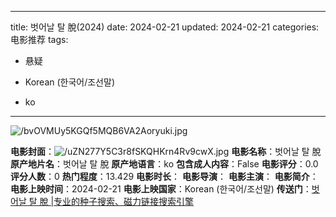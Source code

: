 
---
title: 벗어날 탈 脫(2024)
date: 2024-02-21
updated: 2024-02-21
categories: 电影推荐
tags:

- 悬疑

- Korean (한국어/조선말)
- ko
---

<img src="https://image.tmdb.org/t/p/original/bvOVMUy5KGQf5MQB6VA2Aoryuki.jpg" alt="/bvOVMUy5KGQf5MQB6VA2Aoryuki.jpg" title="/bvOVMUy5KGQf5MQB6VA2Aoryuki.jpg">

**电影封面**：<img src="https://image.tmdb.org/t/p/w200/uZN277Y5C3r8fSKQHKrn4Rv9cwX.jpg" alt="/uZN277Y5C3r8fSKQHKrn4Rv9cwX.jpg" title="/uZN277Y5C3r8fSKQHKrn4Rv9cwX.jpg">
**电影名称**：벗어날 탈 脫
**原产地片名**：벗어날 탈 脫
**原产地语言**：ko
**包含成人内容**：False
**电影评分**：0.0
**评分人数**：0
**热门程度**：13.429
**电影时长**：
**电影导演**：
**电影主演**：
**电影简介**：
**电影上映时间**：2024-02-21
**电影上映国家**：Korean (한국어/조선말)
**传送门**：[벗어날 탈 脫 |专业的种子搜索、磁力链接搜索引擎](https://movie.amd794.com:2083/?search=%EB%B2%97%EC%96%B4%EB%82%A0%20%ED%83%88%20%E8%84%AB&ordering=&mode=match_phrase&page_size=10&page=1)

